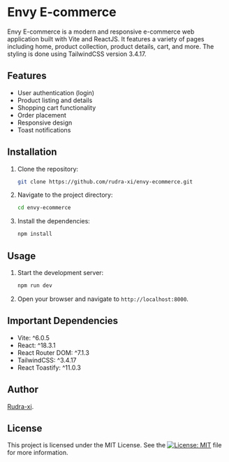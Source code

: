 # Envy E-commerce

Envy E-commerce is a modern and responsive e-commerce web application built with Vite and ReactJS. It features a variety of pages including home, product collection, product details, cart, and more. The styling is done using TailwindCSS version 3.4.17.

## Features

- User authentication (login)
- Product listing and details
- Shopping cart functionality
- Order placement
- Responsive design
- Toast notifications

## Installation

1. Clone the repository:

   ```bash
   git clone https://github.com/rudra-xi/envy-ecommerce.git
   ```

2. Navigate to the project directory:

   ```bash
   cd envy-ecommerce
   ```

3. Install the dependencies:

   ```bash
   npm install
   ```

## Usage

1. Start the development server:

   ```bash
   npm run dev
   ```

2. Open your browser and navigate to `http://localhost:8000`.

## Important Dependencies

- Vite: ^6.0.5
- React: ^18.3.1
- React Router DOM: ^7.1.3
- TailwindCSS: ^3.4.17
- React Toastify: ^11.0.3

## Author

[Rudra-xi](https://github.com/rudra-xi).

## License

This project is licensed under the MIT License. See the [![License: MIT](https://img.shields.io/badge/License-MIT-orange.svg)](/LICENSE) file for more information.
